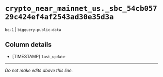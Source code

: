 # `crypto_near_mainnet_us._sbc_54cb05729c424ef4af2543ad30e35d3a`
`bq-1` | `bigquery-public-data`

## Column details
* [TIMESTAMP] `last_update`

-------------------------------------------------------------------------------
*Do not make edits above this line.*
